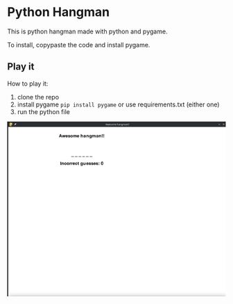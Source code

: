 # Python Hangman

This is python hangman made with python and pygame.

To install, copypaste the code and install pygame.

## Play it

How to play it:
1. clone the repo
2. install pygame `pip install pygame` or use requirements.txt (either one)
3. run the python file

![](./image_720.png)
